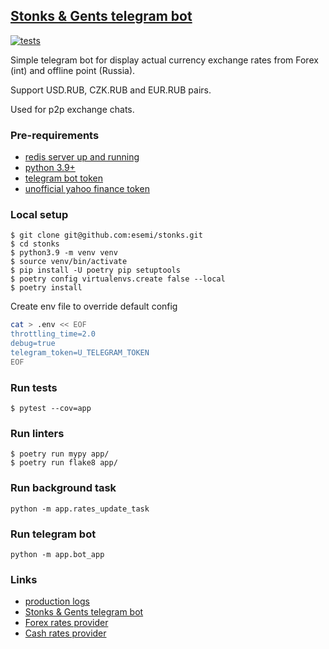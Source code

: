[Stonks & Gents telegram bot](https://t.me/stonks_and_gents_bot)
---
[![tests](https://github.com/esemi/stonks/actions/workflows/tests.yml/badge.svg?branch=master)](https://github.com/esemi/stonks/actions/workflows/tests.yml)


Simple telegram bot for display actual currency exchange rates from Forex (int) and offline point (Russia).

Support USD.RUB, CZK.RUB and EUR.RUB pairs.

Used for p2p exchange chats.


### Pre-requirements
- [redis server up and running](https://redis.io/docs/getting-started/installation/)
- [python 3.9+](https://www.python.org/downloads/)
- [telegram bot token](https://t.me/botfather)
- [unofficial yahoo finance token](https://www.yahoofinanceapi.com/dashboard)

### Local setup
```shell
$ git clone git@github.com:esemi/stonks.git
$ cd stonks
$ python3.9 -m venv venv
$ source venv/bin/activate
$ pip install -U poetry pip setuptools
$ poetry config virtualenvs.create false --local
$ poetry install
```

Create env file to override default config
```bash
cat > .env << EOF
throttling_time=2.0
debug=true
telegram_token=U_TELEGRAM_TOKEN
EOF
```

### Run tests
```shell
$ pytest --cov=app
```

### Run linters
```
$ poetry run mypy app/
$ poetry run flake8 app/
```

### Run background task
```
python -m app.rates_update_task
```

### Run telegram bot
```
python -m app.bot_app
```

### Links
- [production logs](http://stonks.esemi.ru/)
- [Stonks & Gents telegram bot](https://t.me/stonks_and_gents_bot)
- [Forex rates provider](https://exchangerate.host/)
- [Cash rates provider](https://blagodatka.ru/)
